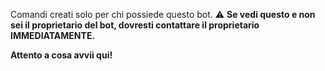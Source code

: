 Comandi creati solo per chi possiede questo bot.
:warning: **Se vedi questo e non sei il proprietario del bot, dovresti contattare il proprietario __IMMEDIATAMENTE__.**

**Attento a cosa avvii qui!**